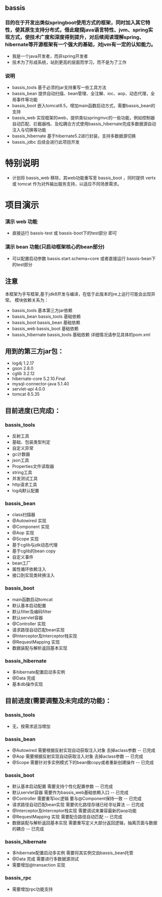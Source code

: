 bassis
---------------------------

### 目的在于开发出类似springboot使用方式的框架，同时加入其它特性，使其原生支持分布式，借此窥探java语言特性、jvm、spring实现方式，使技术广度和深度得到提升，对后续阅读理解spring、hibernate等开源框架有一个强大的基础，对jvm有一定的认知能力。

* 我是一个java开发者，而非spring开发者
* 技术为了形成系统，站到更高的层面而学习，而不是为了工作

### 说明

* bassis_tools 基于必须的jar支持重写一些工具方法
* bassis_bean  提供自动扫描、bean管理、全注解、ioc、aop、动态代理，全局事件等功能
* bassis_boot  嵌入tomcat8.5，增加main函数启动方式，需要bassis_bean的支持
* bassis_web   实现框架的web，提供类似springmvc的一些功能，例如控制器自动匹配、拦截器栈、及松耦合方式使用bassis_hibernate完成多数据源自动注入与切换等功能
* bassis_hibernate  基于hibernate5.2进行封装，支持多数据源切换
* bassis_jdbc  后续会进行此项目开发

# 特别说明
* 计划将 bassis_web 移除，其web功能重写至 bassis_boot ，同时提供 vertx 或 tomcat 作为对外输出服务支持，以适应不同场景需求。

# 项目演示
### 演示 web 功能
* 直接运行 bassis-test 或 bassis-boot下的test部分 即可
### 演示 bean 功能(只启动框架核心的bean部分)
* 可以配置启动参数 bassis.start.schema=core 或者直接运行 bassis-bean下的test部分

## 注意

本框架为手写框架,基于jdk8开发与编译，在低于此版本的jre上运行可能会出现异常。
模块依赖关系为：
*  bassis_tools  基本第三方jar依赖
*  bassis_bean   bassis_tools 基础依赖
*  bassis_boot   bassis_bean 基础依赖
*  bassis_web    bassis_boot 基础依赖
*  bassis_hibernate bassis_tools 基础依赖
详细情况请参见具体的pom.xml

## 用到的第三方jar包：

* log4j 1.2.17
* gson 2.8.0
* cglib 3.2.12
* hibernate-core 5.2.10.Final
* mysql-connector-java 5.1.40
* servlet-api 4.0.0
* tomcat 8.5.35

## 目前进度(已完成)：
 
### bassis_tools
* 反射工具
* 基础、包装类型判定
* 自定义异常
* gc计数器
* json工具
* Properties文件读取器
* string工具
* 并发测试工具
* http请求工具
* log4j默认配置

### bassis_bean
* class扫描器
* @Autowired 实现
* @Component 实现
* @Aop 实现
* @Scope 实现
* 基于cglib与jdk动态代理
* 基于cglib的bean copy
* 自定义事件
* bean工厂
* 属性循环依赖注入
* 接口到实现类转换注入

### bassis_boot
* main函数启动tomcat
* 默认基本启动配置
* 默认filter及编码filter
* 默认servlet容器
* @Controller 实现
* 请求路径自动匹配bean实现
* @Interceptor及Interceptor栈实现
* @RequestMapping 实现
* 数据装配与解析返回基本实现

### bassis_hibernate
* 多hibernate配置启动多实例
* @Data 完成
* 基本db操作实现

## 目前进度(需要调整及未完成的功能)：

### bassis_tools
* 无，按需求适当增加

### bassis_bean
* @Autowired 需要根据反射实现自动获取注入对象 去掉aclass参数 -- 已完成
* @Aop 需要根据反射实现自动获取注入对象 去掉aclass参数 -- 已完成
* @Scope 需要针对多实例模式下的bean做copy或者重新创建操作 -- 已完成

### bassis_boot
* 默认基本启动配置 需要支持个性化配置参数 -- 已完成
* 默认servlet容器 需要作为bassis_web基础依赖入口 -- 已完成
* @Controller 需要重写ioc逻辑 要与@Component保持一致 -- 已完成
* 请求路径自动匹配bean实现 需要优化路径存储已经寻址算法 -- 已完成
* @Interceptor及Interceptor栈实现 需要调试来兼容最新的aop功能
* @RequestMapping 实现 需要配合路径自动匹配 -- 已完成
* 数据装配与解析返回基本实现 需要重写定义大部分返回逻辑，抽离页面与数据的耦合 -- 已完成

### bassis_hibernate
* 多hibernate配置启动多实例 需要将其实例交由bassis_bean托管
* @Data 完成 需要进行多数据源测试
* 需要增加@transaction 实现

### bassis_rpc
* 需要增加rpc功能支持

